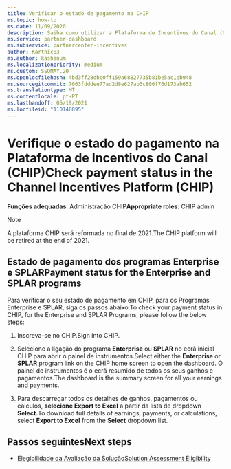 ```yaml
---
title: Verificar o estado de pagamento na CHIP
ms.topic: how-to
ms.date: 11/09/2020
description: Saiba como utilizar a Plataforma de Incentivos do Canal (CHIP) para verificar o estado do pagamento. Note que chip será reformado no final de 2021.
ms.service: partner-dashboard
ms.subservice: partnercenter-incentives
author: Karthic83
ms.author: kashanum
ms.localizationpriority: medium
ms.custom: SEOMAY.20
ms.openlocfilehash: 4bd3ff28dbc0ff159a68827735b81be5ac1eb948
ms.sourcegitcommit: 7063fdddee77ad2d8e627ab3c806f76d173ab652
ms.translationtype: MT
ms.contentlocale: pt-PT
ms.lasthandoff: 05/19/2021
ms.locfileid: "110148895"
---
```

# <a name="check-payment-status-in-the-channel-incentives-platform-chip"></a><span data-ttu-id="5c449-104">Verifique o estado do pagamento na Plataforma de Incentivos do Canal (CHIP)</span><span class="sxs-lookup"><span data-stu-id="5c449-104">Check payment status in the Channel Incentives Platform (CHIP)</span></span>

<span data-ttu-id="5c449-105">**Funções adequadas**: Administração CHIP</span><span class="sxs-lookup"><span data-stu-id="5c449-105">**Appropriate roles**: CHIP admin</span></span>

>[!NOTE]
><span data-ttu-id="5c449-106">A plataforma CHIP será reformada no final de 2021.</span><span class="sxs-lookup"><span data-stu-id="5c449-106">The CHIP platform will be retired at the end of 2021.</span></span>

## <a name="payment-status-for-the-enterprise-and-splar-programs"></a><span data-ttu-id="5c449-107">Estado de pagamento dos programas Enterprise e SPLAR</span><span class="sxs-lookup"><span data-stu-id="5c449-107">Payment status for the Enterprise and SPLAR programs</span></span>

<span data-ttu-id="5c449-108">Para verificar o seu estado de pagamento em CHIP, para os Programas Enterprise e SPLAR, siga os passos abaixo:</span><span class="sxs-lookup"><span data-stu-id="5c449-108">To check your payment status in CHIP, for the Enterprise and SPLAR Programs, please follow the below steps:</span></span>

1. <span data-ttu-id="5c449-109">Inscreva-se no CHIP.</span><span class="sxs-lookup"><span data-stu-id="5c449-109">Sign into CHIP.</span></span>
 
1. <span data-ttu-id="5c449-110">Selecione a ligação do programa **Enterprise** ou **SPLAR** no ecrã inicial CHIP para abrir o painel de instrumentos.</span><span class="sxs-lookup"><span data-stu-id="5c449-110">Select either the **Enterprise** or **SPLAR** program link on the CHIP home screen to open the dashboard.</span></span> <span data-ttu-id="5c449-111">O painel de instrumentos é o ecrã resumido de todos os seus ganhos e pagamentos.</span><span class="sxs-lookup"><span data-stu-id="5c449-111">The dashboard is the summary screen for all your earnings and payments.</span></span>
 
1. <span data-ttu-id="5c449-112">Para descarregar todos os detalhes de ganhos, pagamentos ou cálculos, **selecione Export to Excel** a partir da lista de dropdown **Select.**</span><span class="sxs-lookup"><span data-stu-id="5c449-112">To download full details of earnings, payments, or calculations, select  **Export to Excel** from the **Select** dropdown list.</span></span>

## <a name="next-steps"></a><span data-ttu-id="5c449-113">Passos seguintes</span><span class="sxs-lookup"><span data-stu-id="5c449-113">Next steps</span></span>

- [<span data-ttu-id="5c449-114">Elegibilidade da Avaliação da Solução</span><span class="sxs-lookup"><span data-stu-id="5c449-114">Solution Assessment Eligibility</span></span>](chip-solution-assessment.md) 
